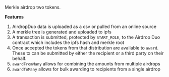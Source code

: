 Merkle airdrop two tokens.

**Features**
1. AirdropDuo data is uploaded as a csv or pulled from an online source
2. A merkle tree is generated and uploaded to ipfs
3. A transaction is submitted, protected by `START_ROLE`, to the Airdrop Duo contract which includes the ipfs hash and merkle root
4. Once accepted the tokens from that distribution are available to `award`. These tx can be submitted by either the recipient or a third party on their behalf.
5. `awardFromMany` allows for combining the amounts from multiple airdrops
6. `awardToMany` allows for bulk awarding to recipients from a single airdrop
